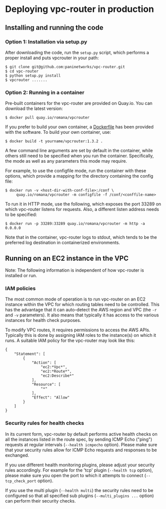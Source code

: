 # Deploying vpc-router in production

## Installing and running the code

### Option 1: Installation via setup.py

After downloading the code, run the `setup.py` script, which performs a proper
install and puts vpcrouter in your path:

    $ git clone git@github.com:paninetworks/vpc-router.git
    $ cd vpc-router
    $ python setup.py install
    $ vpcrouter .......

### Option 2: Running in a container

Pre-built containers for the vpc-router are provided on Quay.io. You can
download the latest version:

    $ docker pull quay.io/romana/vpcrouter

If you prefer to build your own container, a [Dockerfile](Dockerfile) has been
provided with the software. To build your own container, use:

    $ docker build -t yourname/vpcrouter:1.3.2 .

A few command line arguments are set by default in the container, while
others still need to be specified when you run the container. Specifically, the
mode as well as any parameters this mode may require.

For example, to use the configfile mode, run the container with these options,
which provide a mapping for the directory containing the config file:

    $ docker run -v <host-dir-with-conf-file>:/conf \
         quay.io/romana/vpcrouter -m configfile -f /conf/<conffile-name>

To run it in HTTP mode, use the following, which exposes the port 33289 on
which vpc-router listens for requests. Also, a different listen address needs
to be specified:

    $ docker run -p 33289:33289 quay.io/romana/vpcrouter -m http -a 0.0.0.0

Note that in the container, vpc-router logs to stdout, which tends to be the
preferred log destination in containerized environments.


## Running on an EC2 instance in the VPC

Note: The following information is independent of how vpc-router is installed
or run.

### IAM policies

The most common mode of operation is to run vpc-router on an EC2 instance
within the VPC for which routing tables need to be controlled. This has the
advantage that it can auto-detect the AWS region and VPC (the `-r` and `-v`
parameters). It also means that typically it has access to the various
instances for health check purposes.

To modify VPC routes, it requires permissions to access the AWS APIs.
Typically this is done by assigning IAM roles to the instance(s) on which it
runs. A suitable IAM policy for the vpc-router may look like this:

    {
        "Statement": [
            {
                "Action": [
                    "ec2:*Vpc*",
                    "ec2:*Route*",
                    "ec2:Describe*"
                ],
                "Resource": [
                    "*"
                ],
                "Effect": "Allow"
            }
        ]
    }

### Security rules for health checks

In its current form, vpc-router by default performs active health checks on all
the instances listed in the route spec, by sending ICMP Echo ("ping") requests
at regular intervals (`--health icmpecho` option). Please make sure that your
security rules allow for ICMP Echo requests and responses to be exchanged.

If you use different health monitoring plugins, please adjust your security
rules accordingly. For example for the 'tcp' plugin (`--health tcp` option),
please make sure you open the port to which it attempts to connect
(`--tcp_check_port` option).

If you use the multi plugin (`--health multi`) the security rules need to be
configured so that all specified sub plugins (`--multi_plugins ...` option)
can perform their security checks.
